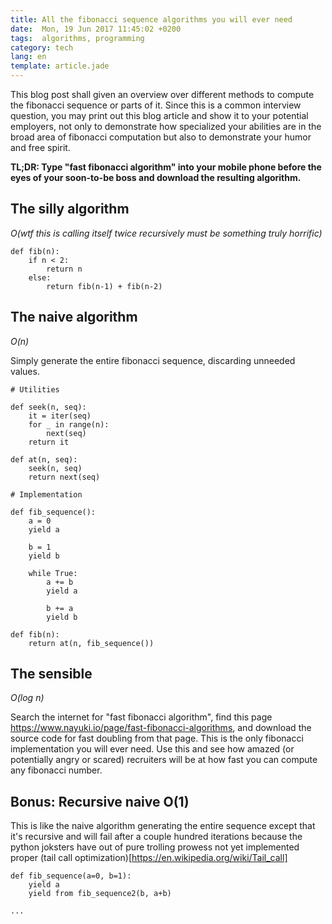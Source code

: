 ```yaml
---
title: All the fibonacci sequence algorithms you will ever need
date:  Mon, 19 Jun 2017 11:45:02 +0200
tags:  algorithms, programming
category: tech
lang: en
template: article.jade
---
```


This blog post shall given an overview over different methods to compute the fibonacci sequence
or parts of it. Since this is a common interview question, you may print out this blog article
and show it to your potential employers, not only to demonstrate how specialized your abilities
are in the broad area of fibonacci computation but also to demonstrate your humor and free spirit.

**TL;DR: Type "fast fibonacci algorithm" into your mobile phone before the eyes of your soon-to-be boss and download the resulting algorithm.**

## The silly algorithm

*O(wtf this is calling itself twice recursively must be something truly horrific)*

```
def fib(n):
    if n < 2:
        return n
    else:
        return fib(n-1) + fib(n-2)
```

## The naive algorithm

*O(n)*

Simply generate the entire fibonacci sequence, discarding unneeded values.

```
# Utilities

def seek(n, seq):
    it = iter(seq)
    for _ in range(n):
        next(seq)
    return it

def at(n, seq):
    seek(n, seq)
    return next(seq)

# Implementation

def fib_sequence():
    a = 0
    yield a

    b = 1
    yield b

    while True:
        a += b
        yield a

        b += a
        yield b

def fib(n):
    return at(n, fib_sequence())
```

## The sensible

*O(log n)*

Search the internet for "fast fibonacci algorithm", find this page https://www.nayuki.io/page/fast-fibonacci-algorithms,
and download the source code for fast doubling from that page. This is the only fibonacci implementation you will ever need.
Use this and see how amazed (or potentially angry or scared) recruiters will be at how fast you can compute any fibonacci number.

## Bonus: Recursive naive O(1)

This is like the naive algorithm generating the entire sequence except that it's recursive and will fail after a couple
hundred iterations because the python joksters have out of pure trolling prowess not yet implemented proper (tail call optimization)[https://en.wikipedia.org/wiki/Tail_call]

```
def fib_sequence(a=0, b=1):
    yield a
    yield from fib_sequence2(b, a+b)

...
```
